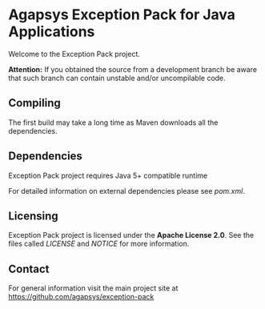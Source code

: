 # Agapsys Exception Pack for Java Applications

Welcome to the Exception Pack project.

**Attention:** If you obtained the source from a development branch be aware that  such branch can contain unstable and/or uncompilable code.

## Compiling

The first build may take a long time as Maven downloads all the dependencies.

## Dependencies

Exception Pack project requires Java 5+ compatible runtime

For detailed information on external dependencies please see *pom.xml*.

## Licensing

Exception Pack project is licensed under the **Apache License 2.0**. See the files called *LICENSE* and *NOTICE* for more information.

## Contact

For general information visit the main project site at https://github.com/agapsys/exception-pack
